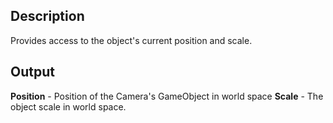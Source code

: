 ## Description
Provides access to the object's current position and scale.

## Output
**Position** - Position of the Camera's GameObject in world space
**Scale** - The object scale in world space.
